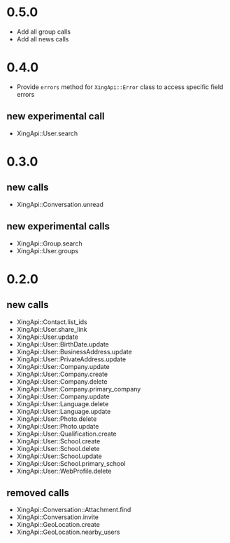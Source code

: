 # 0.5.0
* Add all group calls
* Add all news calls

# 0.4.0
* Provide `errors` method for `XingApi::Error` class to access specific field errors

## new experimental call
* XingApi::User.search

# 0.3.0

## new calls
* XingApi::Conversation.unread

## new experimental calls
* XingApi::Group.search
* XingApi::User.groups

# 0.2.0

## new calls
* XingApi::Contact.list_ids
* XingApi::User.share_link
* XingApi::User.update
* XingApi::User::BirthDate.update
* XingApi::User::BusinessAddress.update
* XingApi::User::PrivateAddress.update
* XingApi::User::Company.update
* XingApi::User::Company.create
* XingApi::User::Company.delete
* XingApi::User::Company.primary_company
* XingApi::User::Company.update
* XingApi::User::Language.delete
* XingApi::User::Language.update
* XingApi::User::Photo.delete
* XingApi::User::Photo.update
* XingApi::User::Qualification.create
* XingApi::User::School.create
* XingApi::User::School.delete
* XingApi::User::School.update
* XingApi::User::School.primary_school
* XingApi::User::WebProfile.delete

## removed calls
* XingApi::Conversation::Attachment.find
* XingApi::Conversation.invite
* XingApi::GeoLocation.create
* XingApi::GeoLocation.nearby_users
